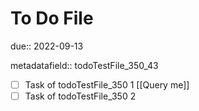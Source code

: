 # To Do File

due:: 2022-09-13

metadatafield:: todoTestFile_350\_43

- [ ] Task of todoTestFile_350 1 [[Query me]]
- [ ] Task of todoTestFile_350 2
